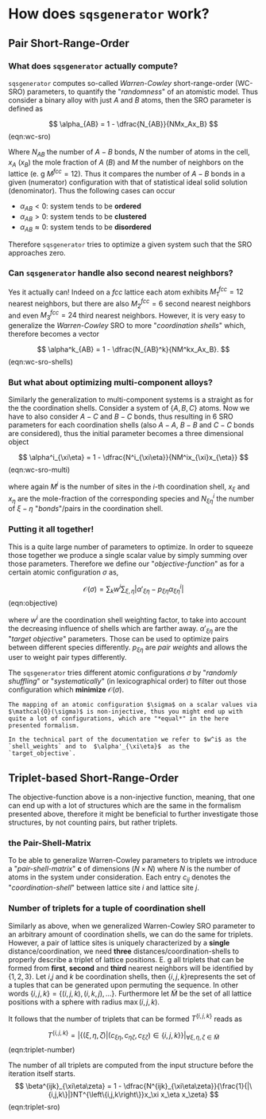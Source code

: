 # How does `sqsgenerator` work?
## Pair Short-Range-Order

### What does `sqsgenerator` actually compute?

`sqsgenerator` computes so-called *Warren-Cowley* short-range-order (WC-SRO) parameters, to quantify the "*randomness*" of an atomistic model. Thus consider a binary alloy with just $A$ and $B$ atoms, then the  SRO parameter is defined as

$$
\alpha_{AB} = 1 - \dfrac{N_{AB}}{NMx_Ax_B}
$$ (eqn:wc-sro)

Where $N_{AB}$ the number of $A-B$ bonds, $N$  the number of atoms in the cell, $x_A$ ($x_B$) the mole fraction of $A$ ($B$) and $M$ the number of neighbors on the lattice (e. g $M^{fcc}=12$). Thus it compares the number of $A-B$ bonds in a given (numerator) configuration with that of statistical ideal solid solution (denominator). Thus the following cases can occur

* $\alpha_{AB} < 0$: system tends to be **ordered**
* $\alpha_{AB} > 0$: system tends to be **clustered**
* $\alpha_{AB} \approx 0$: system tends to be **disordered**

Therefore `sqsgenerator` tries to optimize a given system such that the SRO approaches zero. 

### Can `sqsgenerator` handle also second nearest neighbors?

Yes it actually can! Indeed on a *fcc* lattice each atom exhibits $M^{fcc}_1=12$ nearest neighbors, but there are also  $M^{fcc}_2=6$ second nearest neighbors and even  $M^{fcc}_3=24$ third nearest neighbors. However, it is very easy to generalize the *Warren-Cowley* SRO to more "*coordination shells*" which, therefore becomes a vector

$$
\alpha^k_{AB} = 1 - \dfrac{N_{AB}^k}{NM^kx_Ax_B}.
$$ (eqn:wc-sro-shells)

### But what about optimizing multi-component alloys?

Similarly the generalization to multi-component systems is a straight as for the the coordination shells. Consider a system of $\{A,B,C\}$ atoms. Now we have to also consider $A-C$ and $B-C$ bonds, thus resulting in 6 SRO parameters for each coordination shells (also $A-A$, $B-B$ and $C-C$ bonds are considered), thus the initial parameter becomes a three dimensional object

$$
\alpha^i_{\xi\eta} = 1 - \dfrac{N^i_{\xi\eta}}{NM^ix_{\xi}x_{\eta}}
$$ (eqn:wc-sro-multi)

where again $M^{i}$ is the number of sites in the $i$-th coordination shell, $x_\xi$ and $x_\eta$ are the mole-fraction of the corresponding species and $N^i_{\xi\eta}$ the number of $\xi-\eta$ "*bonds*"/pairs in the coordination shell.

### Putting it all together!

This is a quite large number of parameters to optimize. In order to squeeze those together we produce a single scalar value by simply summing over those parameters. Therefore we define our "*objective-function*" as for a certain atomic configuration $\sigma$ as,

$$
\mathcal{O}(\sigma) = \sum_{k}w^i\sum_{\xi,\eta} \left| \alpha'_{\xi\eta}-p_{\xi\eta}\alpha^i_{\xi\eta} \right|
$$ (eqn:objective)

where $w^i$ are the coordination shell weighting factor, to take into account the decreasing influence of shells which are farther away.  $\alpha'_{\xi\eta}$ are the "*target objective*" parameters. Those can be used to optimize pairs between different species differently.
$p_{\xi\eta}$ are *pair weights* and allows the user to weight pair types differently.

The `sqsgenerator` tries different atomic configurations $\sigma$ by "*randomly shuffling*" or "*systematically*" (in lexicographical order) to filter out those configuration which **minimize** $\mathcal{O}(\sigma)$.


```{note}
The mapping of an atomic configuration $\sigma$ on a scalar values via $\mathcal{O}(\sigma)$ is non-injective, thus you might end up with quite a lot of configurations, which are "*equal*" in the here presented formalism.
```

```{note}
In the technical part of the documentation we refer to $w^i$ as the `shell_weights` and to  $\alpha'_{\xi\eta}$  as the `target_objective`.
```

## Triplet-based Short-Range-Order

The objective-function above is a non-injective function, meaning, that one can end up with a lot of structures which are the same in the formalism presented above, therefore it might be beneficial to further investigate those structures, by not counting pairs, but rather triplets.

### the Pair-Shell-Matrix

To be able to generalize Warren-Cowley parameters to triplets we introduce a "*pair-shell-matrix*" $\mathbf{c}$ of dimensions ($N\times N$) where $N$ is the number of atoms in the system under consideration. Each entry $c_{ij}$ denotes the "*coordination-shell*" between lattice site $i$ and lattice site $j$.

### Number of triplets for a tuple of coordination shell

Similarly as above, when we generalized Warren-Cowley SRO parameter to an arbitrary amount of coordination shells, we can do the same for triplets. However, a pair of lattice sites is uniquely characterized by a **single** distance/coordination, we need **three** distances/coordination-shells  to properly describe a triplet of lattice positions.
E. g all triplets that can be formed from **first**, **second** and **third** nearest neighbors will be identified by $\{1,2,3\}$. Let $i$,$j$ and $k$ be coordination shells, then $\{i,j,k\}$​ represents the set of a tuples that can be generated upon permuting the sequence. In other words  $\{i,j,k\} = \{(i,j,k), (i,k,j),\ldots\}$. Furthermore let $\widetilde{M}$ be the set of all lattice positions with a sphere with radius $\max(i,j,k)$.

It follows that the number of triplets that can be formed $T^{\left\{i,j,k\right\}}$ reads as

$$
T^{\left\{i,j,k\right\}} = \left|\left\{ (\xi,\eta,\zeta) | (c_{\xi\eta}, c_{\eta\zeta},c_{\xi\zeta}) \in \left\{i,j,k\right\} \right\} \right|_{\forall \xi,\eta,\zeta \in \widetilde{M}}
$$ (eqn:triplet-number)

The number of all triplets are computed from the input structure before the iteration itself starts.
$$
\beta^{ijk}_{\xi\eta\zeta} = 1 - \dfrac{N^{ijk}_{\xi\eta\zeta}}{\frac{1}{|\{i,j,k\}|}NT^{\left\{i,j,k\right\}}x_\xi x_\eta x_\zeta}
$$ (eqn:triplet-sro)

